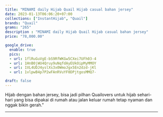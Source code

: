 ```yaml
---
title: "MINAMI daily Hijab Quail Hijab casual bahan jersey"
date: 2023-01-13T06:06:20+07:00
collections: ["InstantHijab", "Quail"]
brands: "Quail"
grams: "265"
description : "MINAMI daily Hijab Quail Hijab casual bahan jersey"
price: "78,000.00"

google_drive:
  enable: true
  pics:
  - url: 1flRuGuVgE-bS9RfWKGw5CXei7UFh03-4
  - url: 1HnB0jWU4Qruy9uNqfdAyEUkOipMyMMOY
  - url: 1VL4UDJ4yslXs3x0WmoJgx5En2dzd-jKl
  - url: 1vlpwB4p7P2wFAnRVuYF0DPjtgosMMQ7-

draft: false
---
```


Hijab dengan bahan jersey, bisa jadi pilhan Quailovers untuk hijab sehari-hari yang bisa dipakai di rumah  atau jalan keluar rumah  tetap nyaman dan nggak bikin gerah."

---------    
 
